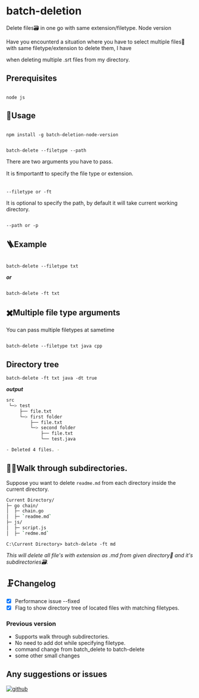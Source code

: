   

#  batch-deletion

Delete files🗃 in one go with same extension/filetype. Node version

  

Have you encounterd a situation where you have to select multiple files📁 with same filetype/extension to delete them, I have

when deleting multiple .srt files from my directory.

  

##  ‍Prerequisites

```

node js

```

##  🔮Usage

  

```

npm install -g batch-deletion-node-version

```

```

batch-delete --filetype --path

```

  

There are two arguments you have to pass.

  

It is ❗important❗ to specify the file type or extension.

```

--filetype or -ft

```

  

It is optional to specify the path, by default it will take current working directory.

```

--path or -p

```

##  🪜Example

```

batch-delete --filetype txt

```

***or***

```

batch-delete -ft txt

```

  

##  ✖️Multiple file type arguments

You can pass multiple filetypes at sametime

```

batch-delete --filetype txt java cpp

```

## Directory tree
```
batch-delete -ft txt java -dt true
```
***output***
```bash
src
 └─> test
     ├── file.txt
     └─> first folder
         ├── file.txt
         └─> second folder
             ├── file.txt
             └── test.java

- Deleted 4 files. -
```

## 🚶‍♀️Walk through subdirectories.

Suppose you want to delete `readme.md` from each directory inside the current directory.

```bash
Current Directory/
├─ go chain/
│  ├─ chain.go
│  ├─ `readme.md`
├─ js/
│  ├─ script.js
│  ├─ `redme.md`
```
```
C:\Current Directory> batch-delete -ft md
```
*This will delete all file's with extension as .md from given directory📂 and it's subdirectories🗃.*

##  🗜️Changelog
- [x] Performance issue --fixed
- [x] Flag to show directory tree of located files with matching filetypes.

### Previous version
- Supports walk through subdirectories.
- No need to add dot while specifying filetype.
- command change from batch_delete to batch-delete
- some other small changes

  
 ## Any suggestions or issues
 [![github](https://img.shields.io/badge/github-1DA1F2?style=for-the-badge&logo=github&logoColor=black)](https://github.com/udhaybegyall/batch-deletion-node-version/issues)

